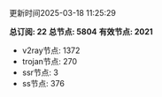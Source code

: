 更新时间2025-03-18 11:25:29

**总订阅: 22**
**总节点: 5804**
**有效节点: 2021**
- v2ray节点: 1372
- trojan节点: 270
- ssr节点: 3
- ss节点: 376
